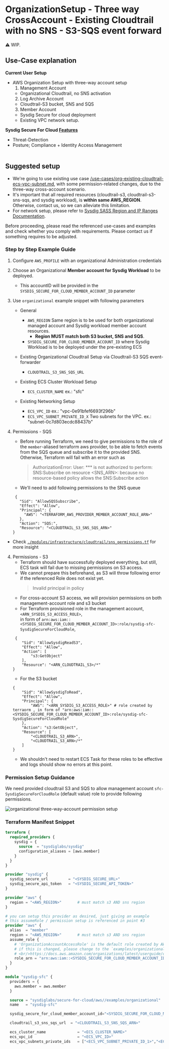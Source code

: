# OrganizationSetup - Three way CrossAccount - Existing Cloudtrail with no SNS - S3-SQS event forward

:warning: WIP.

## Use-Case explanation

**Current User Setup**

- AWS Organization Setup with three-way account setup
  1. Management Account
    - Organizational Cloudtrail, no SNS activation
  2. Log Archive Account
    - Cloudtrail-S3 bucket, SNS and SQS
  3. Member Account
    - Sysdig Secure for cloud deployment
    - Existing VPC network setup.

**Sysdig Secure For Cloud [Features](https://docs.sysdig.com/en/docs/installation/sysdig-secure-for-cloud/)**

- Threat-Detection
- Posture; Compliance + Identity Access Management
  <br/><br/>


## Suggested setup

- We're going to use existing use case [/use-cases/org-existing-cloudtrail-ecs-vpc-subnet.md](./org-existing-cloudtrail-ecs-vpc-subnet.md), with some permission-related changes, due to the three-way cross-account scenario.
- It's important that all required resources (cloudtrail-s3, cloudtrail-s3-sns-sqs, and sysdig workload), is **within same AWS_REGION**. Otherwise, contact us, so we can alleviate this limitation.
- For network setup, please refer to [Sysdig SASS Region and IP Ranges Documentation](https://docs.sysdig.com/en/docs/administration/saas-regions-and-ip-ranges/).

Before proceeding, please read the referenced use-cases and examples and check whether you comply with requirements.
Please contact us if something requires to be adjusted.

### Step by Step Example Guide

<!--
0.1 Provision an S3 bucket in the selected region and allow cloudtrail access
{
    "Version": "2012-10-17",
    "Statement": [
        {
            "Sid": "Statement1",
            "Effect": "Allow",
            "Principal": {
                "Service": "cloudtrail.amazonaws.com"
            },
            "Action": "s3:PutObject",
            "Resource": "arn:aws:s3:::irutest-pre-existing-cloudtrail-s3/*"
        }
    ]
}

0.2. Provision the s3 bucket sqs event-forward into a queue on same region/account
-->


1. Configure `AWS_PROFILE` with an organizational Administration credentials

2. Choose an Organizational **Member account for Sysdig Workload** to be deployed.
    - This accountID will be provided in the `SYSDIG_SECURE_FOR_CLOUD_MEMBER_ACCOUNT_ID` parameter

3. Use `organizational` example snippet with following parameters
    - General
        - `AWS_REGION` Same region is to be used for both organizational managed account and Sysdig workload member account resources.<br/>
            - **Region MUST match both S3 bucket, SNS and SQS**.
        - `SYSDIG_SECURE_FOR_CLOUD_MEMBER_ACCOUNT_ID` where Sysdig Workload is to be deployed under the pre-existing ECS

    - Existing Organizational Cloudtrail Setup vía Cloudtrail-S3 SQS event-forwarder
        - `CLOUDTRAIL_S3_SNS_SQS_URL`

    - Existing ECS Cluster Workload  Setup
        - `ECS_CLUSTER_NAME` ex.: "sfc"

    - Existing Networking Setup
        - `ECS_VPC_ID` ex.: "vpc-0e91bfef6693f296b"
        - `ECS_VPC_SUBNET_PRIVATE_ID_X` Two subnets for the VPC. ex.: "subnet-0c7d803ecdc88437b"

4. Permissions - SQS

    - Before running Terraform, we need to give permissions to the role of the `member`-aliased terraform aws provider, to be able to fetch events from the SQS queue
      and subscribe it to the provided SNS. Otherwise, Terraform will fail with an error such as
      > AuthorizationError: User: ***  is not authorized to perform: SNS:Subscribe on resource <SNS_ARN>:  because no resource-based policy allows the SNS:Subscribe action
    - We'll need to add following permissions to the SNS queue
   ```text
    {
      "Sid": "AllowSQSSubscribe",
      "Effect": "Allow",
      "Principal": {
        "AWS": "<TERRAFORM_AWS_PROVIDER_MEMBER_ACCOUNT_ROLE_ARN>"
      },
      "Action": "SQS:",
      "Resource": "<CLOUDTRAIL_S3_SNS_SQS_ARN>"
   }
    ```
- Check [`./modules/infrastructure/cloudtrail/sns_permissions.tf`](https://github.com/sysdiglabs/terraform-aws-secure-for-cloud/blob/master/modules/infrastructure/cloudtrail/sns_permissions.tf#L22) for more insight


4. Permissions - S3
    - Terraform should have successfully deployed everything, but still, ECS task will fail due to missing permissions on S3 access.
    - We cannot prepare this beforehand, as S3 will throw following error if the referenced Role does not exist yet.
      > Invalid principal in policy
    - For cross-account S3 access, we will provision permissions on both management-account role and s3 bucket
    - For Terraform provisioned role in the management account, `<ARN_SYSDIG_S3_ACCESS_ROLE>`,<br/> in form of `arn:aws:iam::<SYSDIG_SECURE_FOR_CLOUD_MEMBER_ACCOUNT_ID>:role/sysdig-sfc-SysdigSecureForCloudRole`, <br/>
    ```text
     {
        "Sid": "AllowSysdigReadS3",
        "Effect": "Allow",
        "Action": [
            "s3:GetObject"
        ],
        "Resource": "<ARN_CLOUDTRAIL_S3>/*"
    }
    ```
    - For the S3 bucket
    ```text
    {
        "Sid": "AllowSysdigToRead",
        "Effect": "Allow",
        "Principal": {
            "AWS": "<ARN_SYSDIG_S3_ACCESS_ROLE>" # role created by terraorm , in form of "arn:aws:iam::<SYSDIG_SECURE_FOR_CLOUD_MEMBER_ACCOUNT_ID>:role/sysdig-sfc-SysdigSecureForCloudRole"
        },
        "Action": "s3:GetObject",
        "Resource": [
            "<CLOUDTRAIL_S3_ARN>",
            "<CLOUDTRAIL_S3_ARN>/*"
        ]
    }
    ```
    - We shouldn't need to restart ECS Task for these roles to be effective and logs should show no errors at this point.



### Permission Setup Guidance

We need provided cloudtrail S3 and SQS to allow management account `sfc-SysdigSecureForCloudRole` (default value) role to provide following permissions.


![organizational three-way-account permission setup](./org-three-way-permissions.png)

### Terraform Manifest Snippet

```terraform
terraform {
  required_providers {
    sysdig = {
      source  = "sysdiglabs/sysdig"
      configuration_aliases = [aws.member]
    }
  }
}

provider "sysdig" {
  sysdig_secure_url         = "<SYSDIG_SECURE_URL>"
  sysdig_secure_api_token   = "<SYSDIG_SECURE_API_TOKEN>"
}

provider "aws" {
  region = "<AWS_REGION>"       # must match s3 AND sns region
}

# you can setup this provider as desired, just giving an example
# this assumeRole / permission setup is referenced in point #3
provider "aws" {
  alias  = "member"
  region = "<AWS_REGION>"       # must match s3 AND sns region
  assume_role {
    # 'OrganizationAccountAccessRole' is the default role created by AWS for management-account users to be able to admin member accounts.
    # if this is changed, please change to the `examples/organizational` input var `organizational_member_default_admin_role` too
    # <br/>https://docs.aws.amazon.com/organizations/latest/userguide/orgs_manage_accounts_access.html
    role_arn = "arn:aws:iam::<SYSDIG_SECURE_FOR_CLOUD_MEMBER_ACCOUNT_ID>:role/OrganizationAccountAccessRole"
  }
}

module "sysdig-sfc" {
  providers = {
    aws.member = aws.member
  }

  source = "sysdiglabs/secure-for-cloud/aws//examples/organizational"
  name   = "sysdig-sfc"

  sysdig_secure_for_cloud_member_account_id="<SYSDIG_SECURE_FOR_CLOUD_MEMBER_ACCOUNT_ID>"

  cloudtrail_s3_sns_sqs_url  = "<CLOUDTRAIL_S3_SNS_SQS_ARN>"

  ecs_cluster_name              = "<ECS_CLUSTER_NAME>"
  ecs_vpc_id                    = "<ECS_VPC_ID>"
  ecs_vpc_subnets_private_ids   = ["<ECS_VPC_SUBNET_PRIVATE_ID_1>","<ECS_VPC_SUBNET_PRIVATE_ID_2>"]}
```
